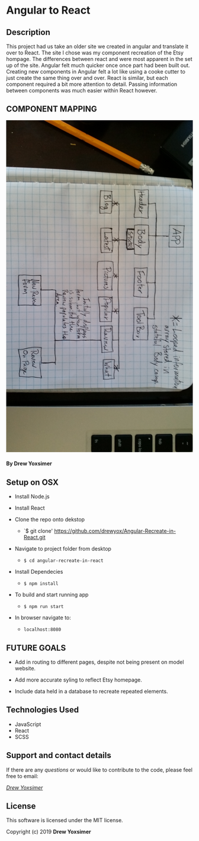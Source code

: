 # Angular to React

## Description

This project had us take an older site we created in angular and translate it over to React. The site I chose was my component recreation of the Etsy hompage. The differences between react and were most apparent in the set up of the site. Angular felt much quicker once once part had been built out. Creating new components in Angular felt a lot like using a cooke cutter to just create the same thing over and over. React is similar, but each component required a bit more attention to detail. Passing information between components was much easier within React however.


## COMPONENT MAPPING

![Image1](src/assets/components.jpg)


#### By Drew Yoxsimer


## Setup on OSX

* Install Node.js
* Install React

* Clone the repo onto dekstop
  * `$ git clone' https://github.com/drewyox/Angular-Recreate-in-React.git

* Navigate to project folder from desktop
  * `$ cd angular-recreate-in-react`

* Install Dependecies
  * `$ npm install`

* To build and start running app
  * `$ npm run start`

* In browser navigate to:
  * `localhost:8080`


## FUTURE GOALS

* Add in routing to different pages, despite not being present on model website.

* Add more accurate syling to reflect Etsy homepage.

* Include data held in a database to recreate repeated elements.


## Technologies Used

* JavaScript
* React
* SCSS


## Support and contact details

If there are any _questions_ or would like to contribute to the code, please feel free to email:

_[Drew Yoxsimer](mailto:drewyox@gmail.com)_

## License

This software is licensed under the MIT license.

Copyright (c) 2019 **Drew Yoxsimer**
